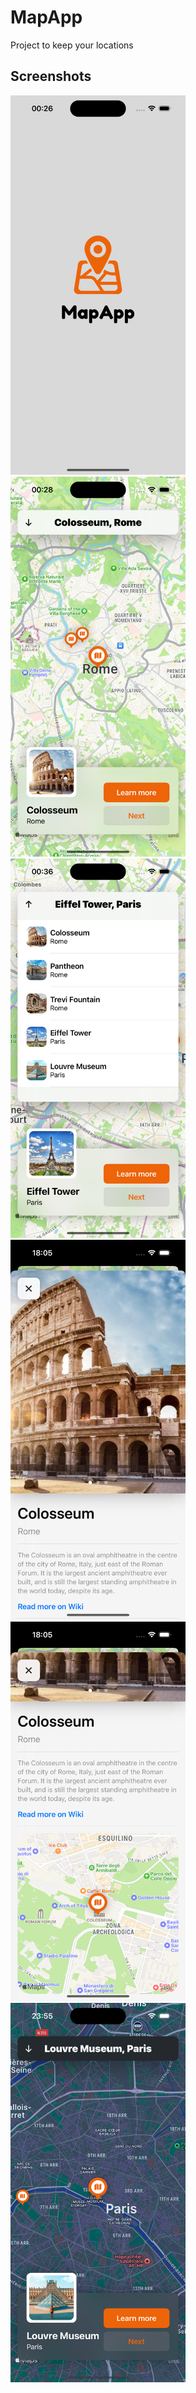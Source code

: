 # MapApp
Project to keep your locations

## Screenshots
  <img src="./ScreenShots/1.png" width="280">            <img src="./ScreenShots/2.png" width="280">            <img src="./ScreenShots/3.png" width="280">
  <img src="./ScreenShots/4.png" width="280">            <img src="./ScreenShots/5.png" width="280">            <img src="./ScreenShots/6.png" width="280">
